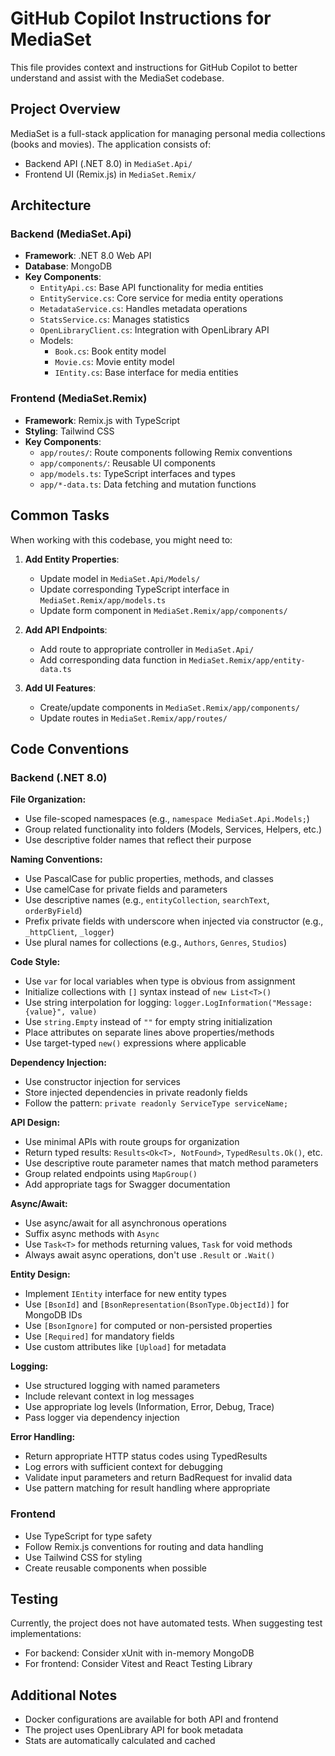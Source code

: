 # GitHub Copilot Instructions for MediaSet

This file provides context and instructions for GitHub Copilot to better understand and assist with the MediaSet codebase.

## Project Overview

MediaSet is a full-stack application for managing personal media collections (books and movies). The application consists of:

- Backend API (.NET 8.0) in `MediaSet.Api/`
- Frontend UI (Remix.js) in `MediaSet.Remix/`

## Architecture

### Backend (MediaSet.Api)

- **Framework**: .NET 8.0 Web API
- **Database**: MongoDB
- **Key Components**:
  - `EntityApi.cs`: Base API functionality for media entities
  - `EntityService.cs`: Core service for media entity operations
  - `MetadataService.cs`: Handles metadata operations
  - `StatsService.cs`: Manages statistics
  - `OpenLibraryClient.cs`: Integration with OpenLibrary API
  - Models:
    - `Book.cs`: Book entity model
    - `Movie.cs`: Movie entity model
    - `IEntity.cs`: Base interface for media entities

### Frontend (MediaSet.Remix)

- **Framework**: Remix.js with TypeScript
- **Styling**: Tailwind CSS
- **Key Components**:
  - `app/routes/`: Route components following Remix conventions
  - `app/components/`: Reusable UI components
  - `app/models.ts`: TypeScript interfaces and types
  - `app/*-data.ts`: Data fetching and mutation functions

## Common Tasks

When working with this codebase, you might need to:

1. **Add Entity Properties**:
   - Update model in `MediaSet.Api/Models/`
   - Update corresponding TypeScript interface in `MediaSet.Remix/app/models.ts`
   - Update form component in `MediaSet.Remix/app/components/`

2. **Add API Endpoints**:
   - Add route to appropriate controller in `MediaSet.Api/`
   - Add corresponding data function in `MediaSet.Remix/app/entity-data.ts`

3. **Add UI Features**:
   - Create/update components in `MediaSet.Remix/app/components/`
   - Update routes in `MediaSet.Remix/app/routes/`

## Code Conventions

### Backend (.NET 8.0)

**File Organization:**
- Use file-scoped namespaces (e.g., `namespace MediaSet.Api.Models;`)
- Group related functionality into folders (Models, Services, Helpers, etc.)
- Use descriptive folder names that reflect their purpose

**Naming Conventions:**
- Use PascalCase for public properties, methods, and classes
- Use camelCase for private fields and parameters
- Use descriptive names (e.g., `entityCollection`, `searchText`, `orderByField`)
- Prefix private fields with underscore when injected via constructor (e.g., `_httpClient`, `_logger`)
- Use plural names for collections (e.g., `Authors`, `Genres`, `Studios`)

**Code Style:**
- Use `var` for local variables when type is obvious from assignment
- Initialize collections with `[]` syntax instead of `new List<T>()`
- Use string interpolation for logging: `logger.LogInformation("Message: {value}", value)`
- Use `string.Empty` instead of `""` for empty string initialization
- Place attributes on separate lines above properties/methods
- Use target-typed `new()` expressions where applicable

**Dependency Injection:**
- Use constructor injection for services
- Store injected dependencies in private readonly fields
- Follow the pattern: `private readonly ServiceType serviceName;`

**API Design:**
- Use minimal APIs with route groups for organization
- Return typed results: `Results<Ok<T>, NotFound>`, `TypedResults.Ok()`, etc.
- Use descriptive route parameter names that match method parameters
- Group related endpoints using `MapGroup()`
- Add appropriate tags for Swagger documentation

**Async/Await:**
- Use async/await for all asynchronous operations
- Suffix async methods with `Async`
- Use `Task<T>` for methods returning values, `Task` for void methods
- Always await async operations, don't use `.Result` or `.Wait()`

**Entity Design:**
- Implement `IEntity` interface for new entity types
- Use `[BsonId]` and `[BsonRepresentation(BsonType.ObjectId)]` for MongoDB IDs
- Use `[BsonIgnore]` for computed or non-persisted properties
- Use `[Required]` for mandatory fields
- Use custom attributes like `[Upload]` for metadata

**Logging:**
- Use structured logging with named parameters
- Include relevant context in log messages
- Use appropriate log levels (Information, Error, Debug, Trace)
- Pass logger via dependency injection

**Error Handling:**
- Return appropriate HTTP status codes using TypedResults
- Log errors with sufficient context for debugging
- Validate input parameters and return BadRequest for invalid data
- Use pattern matching for result handling where appropriate

### Frontend

- Use TypeScript for type safety
- Follow Remix.js conventions for routing and data handling
- Use Tailwind CSS for styling
- Create reusable components when possible

## Testing

Currently, the project does not have automated tests. When suggesting test implementations:

- For backend: Consider xUnit with in-memory MongoDB
- For frontend: Consider Vitest and React Testing Library

## Additional Notes

- Docker configurations are available for both API and frontend
- The project uses OpenLibrary API for book metadata
- Stats are automatically calculated and cached